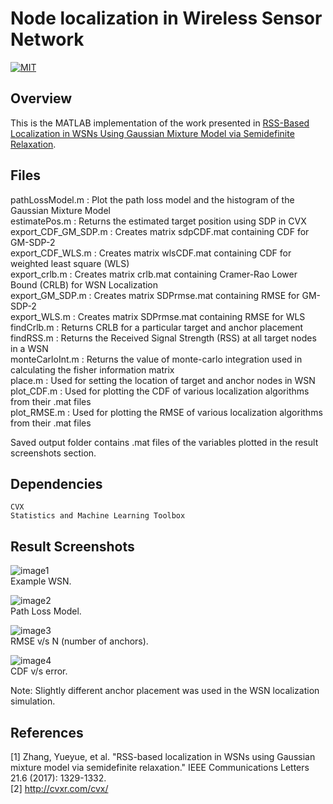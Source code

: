 # Node localization in Wireless Sensor Network

[![MIT](https://img.shields.io/badge/license-MIT-brightgreen.svg)](https://github.com/kritiksoman/WSN-Localization/blob/master/LICENSE)

## Overview
This is the MATLAB implementation of the work presented in [RSS-Based Localization in WSNs Using Gaussian Mixture Model via Semidefinite Relaxation](https://ieeexplore.ieee.org/abstract/document/7847378/).

## Files
pathLossModel.m : Plot the path loss model and the histogram of the Gaussian Mixture Model <br/>
estimatePos.m : Returns the estimated target position using SDP in CVX<br/>
export_CDF_GM_SDP.m : Creates matrix sdpCDF.mat containing CDF for GM-SDP-2<br/>
export_CDF_WLS.m : Creates matrix wlsCDF.mat containing CDF for weighted least square (WLS)<br/>
export_crlb.m : Creates matrix crlb.mat containing Cramer-Rao Lower Bound (CRLB) for WSN Localization<br/>
export_GM_SDP.m : Creates matrix SDPrmse.mat containing RMSE for GM-SDP-2<br/>
export_WLS.m : Creates matrix SDPrmse.mat containing RMSE for WLS<br/>
findCrlb.m : Returns CRLB for a particular target and anchor placement <br/>
findRSS.m : Returns the Received Signal Strength (RSS) at all target nodes in a WSN<br/>
monteCarloInt.m : Returns the value of monte-carlo integration used in calculating the fisher information matrix<br/>
place.m : Used for setting the location of target and anchor nodes in WSN<br/>
plot_CDF.m : Used for plotting the CDF of various localization algorithms from their .mat files<br/>
plot_RMSE.m : Used for plotting the RMSE of various localization algorithms from their .mat files<br/>

Saved output folder contains .mat files of the variables plotted in the result screenshots section.

## Dependencies
```
CVX
Statistics and Machine Learning Toolbox
```

## Result Screenshots
![image1](https://github.com/kritiksoman/WSN-Localization/blob/master/results/WSN.png)<br/>
Example WSN.

![image2](https://github.com/kritiksoman/WSN-Localization/blob/master/results/PathLoss.png)<br/>
Path Loss Model.

![image3](https://github.com/kritiksoman/WSN-Localization/blob/master/results/RMSE.png)<br/> 
RMSE v/s N (number of anchors).

![image4](https://github.com/kritiksoman/WSN-Localization/blob/master/results/CDF.png)<br/>
CDF v/s error.

Note: Slightly different anchor placement was used in the WSN localization simulation.

## References
[1] Zhang, Yueyue, et al. "RSS-based localization in WSNs using Gaussian mixture model via semidefinite relaxation." IEEE Communications Letters 21.6 (2017): 1329-1332.<br/>
[2] http://cvxr.com/cvx/
